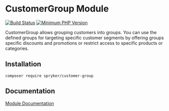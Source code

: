 # CustomerGroup Module
[![Build Status](https://travis-ci.org/spryker/customer-group.svg)](https://travis-ci.org/spryker/customer-group)
[![Minimum PHP Version](https://img.shields.io/badge/php-%3E%3D%207.3-8892BF.svg)](https://php.net/)

CustomerGroup allows grouping customers into groups. You can use the defined groups for targeting specific customer segments by offering groups specific discounts and promotions or restrict access to specific products or categories.

## Installation

```
composer require spryker/customer-group
```

## Documentation

[Module Documentation](https://academy.spryker.com/developing_with_spryker/module_guide/customer_management/customer/customer.html)
